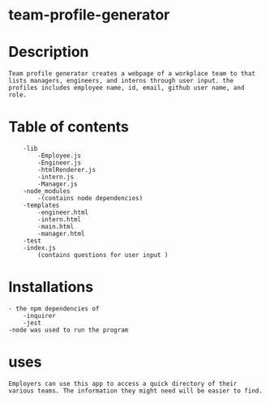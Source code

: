 # team-profile-generator

# Description 
    Team profile generator creates a webpage of a workplace team to that lists managers, engineers, and interns through user input. the profiles includes employee name, id, email, github user name, and role. 

# Table of contents  
        -lib 
            -Employee.js
            -Engineer.js
            -htmlRenderer.js
            -intern.js
            -Manager.js
        -node_modules
            -(contains node dependencies)
        -templates
            -engineer.html
            -intern.html 
            -main.html
            -manager.html
        -test
        -index.js
            (contains questions for user input )
# Installations 
    - the npm dependencies of 
        -inquirer 
        -jest 
    -node was used to run the program 
# uses 
    Employers can use this app to access a quick directory of their various teams. The information they might need will be easier to find. 


        
